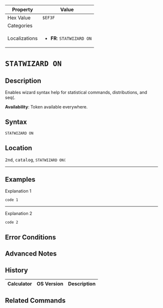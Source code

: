 | Property      | Value |
|---------------|-------|
| Hex Value     | `$EF3F`|
| Categories    | <ul></ul> |
| Localizations | <ul><li><b>FR</b>: `STATWIZARD ON`</li></ul> |

# `STATWIZARD ON`

## Description
Enables wizard syntax help for statistical commands, distributions, and seq(.


<b>Availability</b>: Token available everywhere.

## Syntax
`STATWIZARD ON`

## Location
<kbd>2nd</kbd>, <kbd>catalog</kbd>, `STATWIZARD ON(`
<hr>

## Examples

Explanation 1
```ti-basic
code 1
```
---
Explanation 2
```ti-basic
code 2
```

## Error Conditions


## Advanced Notes


## History
| Calculator | OS Version | Description |
|------------|------------|-------------|

## Related Commands

    